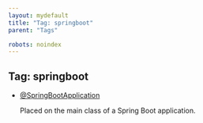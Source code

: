 ```yaml
---
layout: mydefault
title: "Tag: springboot"
parent: "Tags"

robots: noindex
---
```

<h2>Tag: springboot</h2><div><ul>
	<li>
		<a href='/MySpringBootDex/docs/beginner/SpringBootApplication'>@SpringBootApplication</a>
		<p>Placed on the main class of a Spring Boot application.</p>
	</li>
</ul></div>